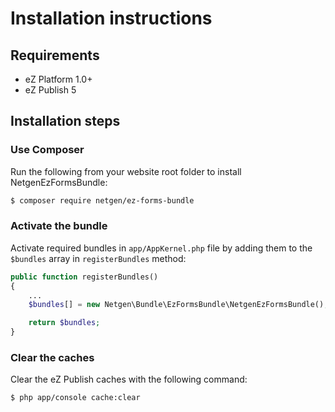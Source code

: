 Installation instructions
=========================

Requirements
------------

* eZ Platform 1.0+
* eZ Publish 5

Installation steps
------------------

### Use Composer

Run the following from your website root folder to install NetgenEzFormsBundle:

```bash
$ composer require netgen/ez-forms-bundle
```

### Activate the bundle

Activate required bundles in `app/AppKernel.php` file by adding them to the `$bundles` array in `registerBundles` method:

```php
public function registerBundles()
{
    ...
    $bundles[] = new Netgen\Bundle\EzFormsBundle\NetgenEzFormsBundle();

    return $bundles;
}
```

### Clear the caches

Clear the eZ Publish caches with the following command:

```bash
$ php app/console cache:clear
```
